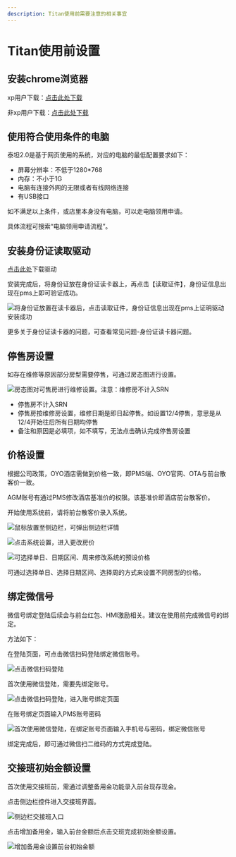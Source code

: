```yaml
---
description: Titan使用前需要注意的相关事宜
---
```


# Titan使用前设置

## 安装chrome浏览器

xp用户下载：[点击此处下载](https://dl.google.com/release2/h8vnfiy7pvn3lxy9ehfsaxlrnnukgff8jnodrp0y21vrlem4x71lor5zzkliyh8fv3sryayu5uk5zi20ep7dwfnwr143dzxqijv/49.0.2623.112_chrome_installer.exe)

非xp用户下载：[点击此处下载](https://tools.shuax.com/chrome/#/)

## 使用符合使用条件的电脑

泰坦2.0是基于网页使用的系统，对应的电脑的最低配置要求如下：

* 屏幕分辨率：不低于1280\*768
* 内存：不小于1G
* 电脑有连接外网的无限或者有线网络连接
* 有USB接口

如不满足以上条件，或店里本身没有电脑，可以走电脑领用申请。

具体流程可搜索“电脑领用申请流程”。

## 安装身份证读取驱动

[点击此处](https://pan.baidu.com/s/1Z5v2YZPG6JnYb3CsQOXjvg)下载驱动

安装完成后，将身份证放在身份证读卡器上，再点击【读取证件】，身份证信息出现在pms上即可验证成功。

![&#x5C06;&#x8EAB;&#x4EFD;&#x8BC1;&#x653E;&#x7F6E;&#x5728;&#x8BFB;&#x5361;&#x5668;&#x540E;&#xFF0C;&#x70B9;&#x51FB;&#x8BFB;&#x53D6;&#x8BC1;&#x4EF6;&#xFF0C;&#x8EAB;&#x4EFD;&#x8BC1;&#x4FE1;&#x606F;&#x51FA;&#x73B0;&#x5728;pms&#x4E0A;&#x8BC1;&#x660E;&#x9A71;&#x52A8;&#x5B89;&#x88C5;&#x6210;&#x529F;](../.gitbook/assets/image%20%28176%29.png)

  
更多关于身份证读卡器的问题，可查看常见问题-身份证读卡器问题。



## 停售房设置

如存在维修等原因部分房型需要停售，可通过房态图进行设置。

![&#x623F;&#x6001;&#x56FE;&#x5BF9;&#x53EF;&#x552E;&#x623F;&#x8FDB;&#x884C;&#x7EF4;&#x4FEE;&#x8BBE;&#x7F6E;&#x3002;&#x6CE8;&#x610F;&#xFF1A;&#x7EF4;&#x4FEE;&#x623F;&#x4E0D;&#x8BA1;&#x5165;SRN](../.gitbook/assets/image%20%28144%29.png)

* 停售房不计入SRN
* 停售房按维修房设置，维修日期是即日起停售。如设置12/4停售，意思是从12/4开始往后所有日期均停售
* 备注和原因是必填项，如不填写，无法点击确认完成停售房设置

## 价格设置

根据公司政策，OYO酒店需做到价格一致，即PMS端、OYO官网、OTA与前台散客价一致。

AGM账号有通过PMS修改酒店基准价的权限。该基准价即酒店前台散客价。

开始使用系统前，请将前台散客价录入系统。

![&#x9F20;&#x6807;&#x653E;&#x7F6E;&#x81F3;&#x4FA7;&#x8FB9;&#x680F;&#xFF0C;&#x53EF;&#x5F39;&#x51FA;&#x4FA7;&#x8FB9;&#x680F;&#x8BE6;&#x60C5;](../.gitbook/assets/image%20%28178%29.png)

![&#x70B9;&#x51FB;&#x7CFB;&#x7EDF;&#x8BBE;&#x7F6E;&#xFF0C;&#x8FDB;&#x5165;&#x66F4;&#x6539;&#x623F;&#x4EF7;](../.gitbook/assets/image%20%2852%29.png)

![&#x53EF;&#x9009;&#x62E9;&#x5355;&#x65E5;&#x3001;&#x65E5;&#x671F;&#x533A;&#x95F4;&#x3001;&#x5468;&#x6765;&#x4FEE;&#x6539;&#x7CFB;&#x7EDF;&#x7684;&#x9884;&#x8BBE;&#x4EF7;&#x683C;](../.gitbook/assets/image%20%28330%29.png)

可通过选择单日、选择日期区间、选择周的方式来设置不同房型的价格。

## 绑定微信号

微信号绑定登陆后续会与前台红包、HMI激励相关。建议在使用前完成微信号的绑定。

方法如下：

在登陆页面，可点击微信扫码登陆绑定微信账号。

![&#x70B9;&#x51FB;&#x5FAE;&#x4FE1;&#x626B;&#x7801;&#x767B;&#x9646;](../.gitbook/assets/image%20%2858%29.png)

首次使用微信登陆，需要先绑定账号。

![&#x70B9;&#x51FB;&#x5FAE;&#x4FE1;&#x626B;&#x7801;&#x767B;&#x9646;&#xFF0C;&#x8FDB;&#x5165;&#x8D26;&#x53F7;&#x7ED1;&#x5B9A;&#x9875;&#x9762;](../.gitbook/assets/image%20%28127%29.png)

在账号绑定页面输入PMS账号密码

![&#x9996;&#x6B21;&#x4F7F;&#x7528;&#x5FAE;&#x4FE1;&#x767B;&#x9646;&#xFF0C;&#x5728;&#x7ED1;&#x5B9A;&#x8D26;&#x53F7;&#x9875;&#x9762;&#x8F93;&#x5165;&#x624B;&#x673A;&#x53F7;&#x4E0E;&#x5BC6;&#x7801;&#xFF0C;&#x7ED1;&#x5B9A;&#x5FAE;&#x4FE1;&#x8D26;&#x53F7;](../.gitbook/assets/image%20%28165%29.png)

绑定完成后，即可通过微信扫二维码的方式完成登陆。

## 交接班初始金额设置

首次使用交接班前，需通过调整备用金功能录入前台现存现金。

点击侧边栏控件进入交接班界面。

![&#x4FA7;&#x8FB9;&#x680F;&#x4EA4;&#x63A5;&#x73ED;&#x5165;&#x53E3;](../.gitbook/assets/image%20%28257%29.png)

点击增加备用金，输入前台金额后点击交班完成初始金额设置。  


![&#x589E;&#x52A0;&#x5907;&#x7528;&#x91D1;&#x8BBE;&#x7F6E;&#x524D;&#x53F0;&#x521D;&#x59CB;&#x91D1;&#x989D;](../.gitbook/assets/image%20%2846%29.png)



